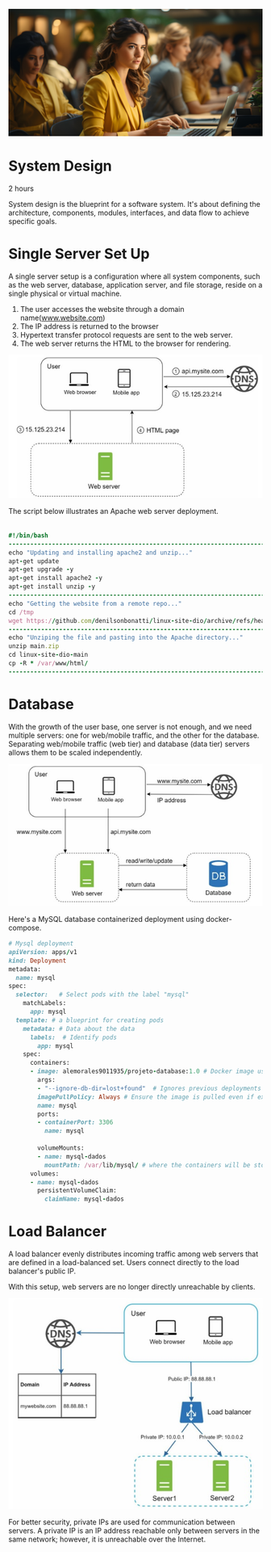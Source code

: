 ![banner](images/banner_7.jpg)
# System Design

2 hours

System design is the blueprint for a software system. It's about defining the architecture, components, modules, interfaces, and data flow to achieve specific goals.

# Single Server Set Up

A single server setup is a configuration where all system components, such as the web server, database, application server, and file storage, reside on a single physical or virtual machine.

1. The user accesses the website through a domain name(www.website.com)
2. The IP address is returned to the browser
3. Hypertext transfer protocol requests are sent to the web server.
4. The web server returns the HTML to the browser for rendering.

![single-server](images/single_server.jpg)

The script below illustrates an Apache web server deployment.

```ruby

#!/bin/bash
----------------------------------------------------------------------------------
echo "Updating and installing apache2 and unzip..."
apt-get update
apt-get upgrade -y
apt-get install apache2 -y
apt-get install unzip -y
----------------------------------------------------------------------------------
echo "Getting the website from a remote repo..."
cd /tmp
wget https://github.com/denilsonbonatti/linux-site-dio/archive/refs/heads/main.zip
----------------------------------------------------------------------------------
echo "Unziping the file and pasting into the Apache directory..."
unzip main.zip
cd linux-site-dio-main
cp -R * /var/www/html/
----------------------------------------------------------------------------------

```

# Database

With the growth of the user base, one server is not enough, and we need multiple servers: one for web/mobile traffic, and the other for the database. Separating web/mobile traffic (web tier) and database (data tier) servers allows them to be scaled independently.

![database-server](images/database_server.jpg)

Here's a MySQL database containerized deployment using docker-compose. 

```ruby
# Mysql deployment
apiVersion: apps/v1
kind: Deployment
metadata:
  name: mysql
spec:
  selector:   # Select pods with the label "mysql"
    matchLabels:
      app: mysql
  template: # a blueprint for creating pods
    metadata: # Data about the data
      labels:  # Identify pods 
        app: mysql
    spec:
      containers:
      - image: alemorales9011935/projeto-database:1.0 # Docker image used for the deployment
        args:
        - "--ignore-db-dir=lost+found"  # Ignores previous deployments
        imagePullPolicy: Always # Ensure the image is pulled even if exists locally
        name: mysql
        ports:
        - containerPort: 3306
          name: mysql
          
        volumeMounts:
        - name: mysql-dados
          mountPath: /var/lib/mysql/ # where the containers will be storaged
      volumes:
      - name: mysql-dados
        persistentVolumeClaim:
          claimName: mysql-dados
```

# Load Balancer

A load balancer evenly distributes incoming traffic among web servers that are defined in a load-balanced set. Users connect directly to the load balancer's public IP. 

With this setup, web servers are no longer directly unreachable by clients. 

![load-balancer](images/load-balancer-server.jpg)

For better security, private IPs are used for communication between servers. A private IP is an IP address reachable only between servers in the same network; however, it is unreachable over the Internet.


